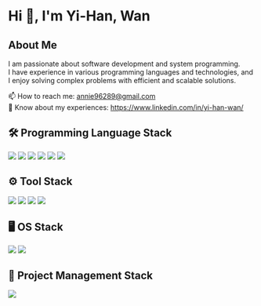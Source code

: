 # Hi 👋, I'm Yi-Han, Wan  

## About Me  
I am passionate about software development and system programming.  
I have experience in various programming languages and technologies, and I enjoy solving complex problems with efficient and scalable solutions.  

📫 How to reach me: annie96289@gmail.com  
🔗 Know about my experiences: https://www.linkedin.com/in/yi-han-wan/




## 🛠 Programming Language Stack  
<p align="left">
  <a href="https://www.cprogramming.com/"><img src="https://img.shields.io/badge/-C-A8B9CC?style=flat-square&logo=c&logoColor=white"/></a>
  <a href="https://isocpp.org/"><img src="https://img.shields.io/badge/-C++-00599C?style=flat-square&logo=c%2B%2B&logoColor=white"/></a>
  <a href="https://www.python.org/"><img src="https://img.shields.io/badge/-Python-3776AB?style=flat-square&logo=python&logoColor=white"/></a>
  <a href="https://opencv.org/"><img src="https://img.shields.io/badge/-OpenCV-5C3EE8?style=flat-square&logo=opencv&logoColor=white"/></a>
  <a href="https://www.mathworks.com/products/matlab.html"><img src="https://img.shields.io/badge/-MATLAB-0076A8?style=flat-square&logo=mathworks&logoColor=white"/></a>
  <a href="https://www.mysql.com/"><img src="https://img.shields.io/badge/-SQL-4479A1?style=flat-square&logo=mysql&logoColor=white"/></a>
</p>

## ⚙️ Tool Stack  
<p align="left">
  <a href="https://git-scm.com/"><img src="https://img.shields.io/badge/-Git-F05032?style=flat-square&logo=git&logoColor=white"/></a>
  <a href="https://visualstudio.microsoft.com/"><img src="https://img.shields.io/badge/-Visual_Studio-5C2D91?style=flat-square&logo=visual-studio&logoColor=white"/></a>
  <a href="https://developer.nvidia.com/cuda-zone"><img src="https://img.shields.io/badge/-CUDA-76B900?style=flat-square&logo=nvidia&logoColor=white"/></a>
  <a href="https://dotnet.microsoft.com/en-us/apps/aspnet"><img src="https://img.shields.io/badge/-ASP.NET-512BD4?style=flat-square&logo=dotnet&logoColor=white"/></a>
</p>

## 🖥 OS Stack  
<p align="left">
  <a href="https://www.linux.org/"><img src="https://img.shields.io/badge/-Linux-FCC624?style=flat-square&logo=linux&logoColor=black"/></a>
  <a href="https://ubuntu.com/"><img src="https://img.shields.io/badge/-Ubuntu-E95420?style=flat-square&logo=ubuntu&logoColor=white"/></a>
</p>

## 📌 Project Management Stack  
<p align="left">
  <a href="https://github.com/"><img src="https://img.shields.io/badge/-GitHub-181717?style=flat-square&logo=github&logoColor=white"/></a>
</p> 
